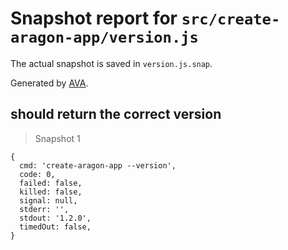 # Snapshot report for `src/create-aragon-app/version.js`

The actual snapshot is saved in `version.js.snap`.

Generated by [AVA](https://ava.li).

## should return the correct version

> Snapshot 1

    {
      cmd: 'create-aragon-app --version',
      code: 0,
      failed: false,
      killed: false,
      signal: null,
      stderr: '',
      stdout: '1.2.0',
      timedOut: false,
    }
